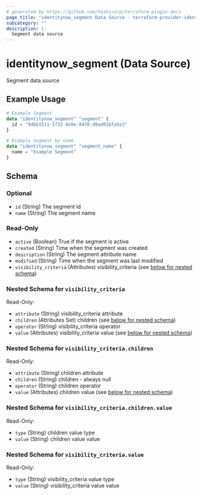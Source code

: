 ```yaml
---
# generated by https://github.com/hashicorp/terraform-plugin-docs
page_title: "identitynow_segment Data Source - terraform-provider-identitynow"
subcategory: ""
description: |-
  Segment data source
---
```


# identitynow_segment (Data Source)

Segment data source

## Example Usage

```terraform
# Example Segment
data "identitynow_segment" "segment" {
  id = "9dbb1511-1f32-4c0e-8478-d0ad01bfa5e3"
}

# Example Segment by name
data "identitynow_segment" "segment_name" {
  name = "Example Segment"
}
```

<!-- schema generated by tfplugindocs -->
## Schema

### Optional

- `id` (String) The segment id
- `name` (String) The segment name

### Read-Only

- `active` (Boolean) True if the segment is active
- `created` (String) Time when the segment was created
- `description` (String) The segment attribute name
- `modified` (String) Time when the segment was last modified
- `visibility_criteria` (Attributes) visibility_criteria (see [below for nested schema](#nestedatt--visibility_criteria))

<a id="nestedatt--visibility_criteria"></a>
### Nested Schema for `visibility_criteria`

Read-Only:

- `attribute` (String) visibility_criteria attribute
- `children` (Attributes Set) children (see [below for nested schema](#nestedatt--visibility_criteria--children))
- `operator` (String) visibility_criteria operator
- `value` (Attributes) visibility_criteria value (see [below for nested schema](#nestedatt--visibility_criteria--value))

<a id="nestedatt--visibility_criteria--children"></a>
### Nested Schema for `visibility_criteria.children`

Read-Only:

- `attribute` (String) children attribute
- `children` (String) children - always null
- `operator` (String) children operator
- `value` (Attributes) children value (see [below for nested schema](#nestedatt--visibility_criteria--children--value))

<a id="nestedatt--visibility_criteria--children--value"></a>
### Nested Schema for `visibility_criteria.children.value`

Read-Only:

- `type` (String) children value type
- `value` (String) children value value



<a id="nestedatt--visibility_criteria--value"></a>
### Nested Schema for `visibility_criteria.value`

Read-Only:

- `type` (String) visibility_criteria value type
- `value` (String) visibility_criteria value value
